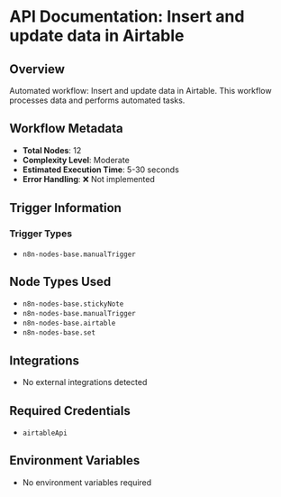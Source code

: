 # API Documentation: Insert and update data in Airtable

## Overview
Automated workflow: Insert and update data in Airtable. This workflow processes data and performs automated tasks.

## Workflow Metadata
- **Total Nodes**: 12
- **Complexity Level**: Moderate
- **Estimated Execution Time**: 5-30 seconds
- **Error Handling**: ❌ Not implemented

## Trigger Information
### Trigger Types
- `n8n-nodes-base.manualTrigger`

## Node Types Used
- `n8n-nodes-base.stickyNote`
- `n8n-nodes-base.manualTrigger`
- `n8n-nodes-base.airtable`
- `n8n-nodes-base.set`

## Integrations
- No external integrations detected

## Required Credentials
- `airtableApi`

## Environment Variables
- No environment variables required
